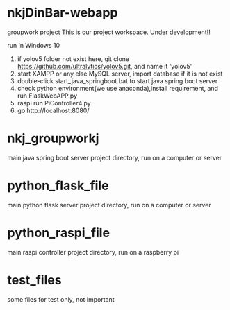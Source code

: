 # nkjDinBar-webapp
groupwork project 
This is our project workspace.
Under development!!

run in Windows 10
1. if yolov5 folder not exist here, git clone https://github.com/ultralytics/yolov5.git, and name it 'yolov5'
2. start XAMPP or any else MySQL server, import database if it is not exist
3. double-click start_java_springboot.bat to start java spring boot server
4. check python environment(we use anaconda),install requirement, and run FlaskWebAPP.py
5. raspi run PiController4.py
6. go http://localhost:8080/

# nkj_groupworkj
main java spring boot server project directory, run on a computer or server

# python_flask_file
main python flask server project directory, run on a computer or server

# python_raspi_file
main raspi controller project directory, run on a raspberry pi

# test_files
some files for test only, not important